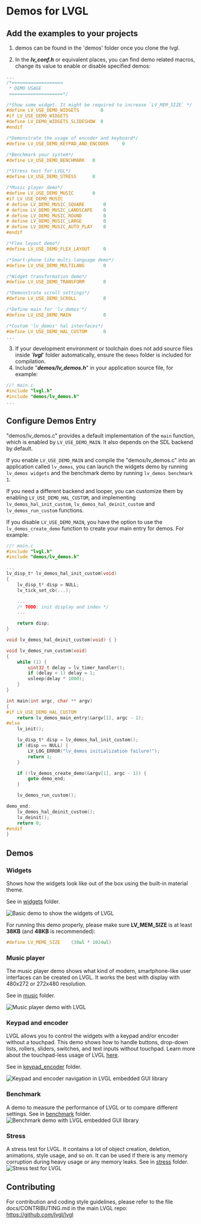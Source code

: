# Demos for LVGL

## Add the examples to your projects
1. demos can be found in the 'demos' folder once you clone the lvgl.

2. In the ***lv_conf.h*** or equivalent places, you can find demo related macros, change its value to enable or disable specified demos:

```c
...
/*===================
 * DEMO USAGE
 ====================*/

/*Show some widget. It might be required to increase `LV_MEM_SIZE` */
#define LV_USE_DEMO_WIDGETS        0
#if LV_USE_DEMO_WIDGETS
#define LV_DEMO_WIDGETS_SLIDESHOW  0
#endif

/*Demonstrate the usage of encoder and keyboard*/
#define LV_USE_DEMO_KEYPAD_AND_ENCODER     0

/*Benchmark your system*/
#define LV_USE_DEMO_BENCHMARK   0

/*Stress test for LVGL*/
#define LV_USE_DEMO_STRESS      0

/*Music player demo*/
#define LV_USE_DEMO_MUSIC       0
#if LV_USE_DEMO_MUSIC
# define LV_DEMO_MUSIC_SQUARE       0
# define LV_DEMO_MUSIC_LANDSCAPE    0
# define LV_DEMO_MUSIC_ROUND        0
# define LV_DEMO_MUSIC_LARGE        0
# define LV_DEMO_MUSIC_AUTO_PLAY    0
#endif

/*Flex layout demo*/
#define LV_USE_DEMO_FLEX_LAYOUT     0

/*Smart-phone like multi-language demo*/
#define LV_USE_DEMO_MULTILANG       0

/*Widget transformation demo*/
#define LV_USE_DEMO_TRANSFORM       0

/*Demonstrate scroll settings*/
#define LV_USE_DEMO_SCROLL          0

/*Define main for 'lv_demos'*/
#define LV_USE_DEMO_MAIN            0

/*Custom 'lv_demos' hal interfaces*/
#define LV_USE_DEMO_HAL_CUSTOM      0
...
```

3. If your development environment or toolchain does not add source files inside '***lvgl***' folder automatically, ensure the `demos` folder is included for compilation.
4. Include "***demos/lv_demos.h***" in your application source file, for example:

```c
//! main.c
#include "lvgl.h"
#include "demos/lv_demos.h"
...
```

## Configure Demos Entry

"demos/lv_demos.c" provides a default implementation of the `main` function, which is enabled by `LV_USE_DEMO_MAIN`. It also depends on the SDL backend by default.

If you enable `LV_USE_DEMO_MAIN` and compile the "demos/lv_demos.c" into an application called `lv_demos`, you can launch the widgets demo by running `lv_demos widgets` and the benchmark demo by running `lv_demos benchmark 1`.

If you need a different backend and looper, you can customize them by enabling `LV_USE_DEMO_HAL_CUSTOM`, and implementing `lv_demos_hal_init_custom`, `lv_demos_hal_deinit_custom` and `lv_demos_run_custom` functions.

If you disable `LV_USE_DEMO_MAIN`, you have the option to use the `lv_demos_create_demo` function to create your main entry for demos. For example:

```c
//! main.c
#include "lvgl.h"
#include "demos/lv_demos.h"

...
lv_disp_t* lv_demos_hal_init_custom(void)
{
    lv_disp_t* disp = NULL;
    lv_tick_set_cb(...);

    ...
    /* TODO: init display and indev */
    ...

    return disp;
}

void lv_demos_hal_deinit_custom(void) { }

void lv_demos_run_custom(void)
{
    while (1) {
        uint32_t delay = lv_timer_handler();
        if (delay < 1) delay = 1;
        usleep(delay * 1000);
    }
}

int main(int argc, char ** argv)
{
#if LV_USE_DEMO_HAL_CUSTOM
    return lv_demos_main_entry(&argv[1], argc - 1);
#else
    lv_init();

    lv_disp_t* disp = lv_demos_hal_init_custom();
    if (disp == NULL) {
        LV_LOG_ERROR("lv_demos initialization failure!");
        return 1;
    }

    if (!lv_demos_create_demo(&argv[1], argc - 1)) {
        goto demo_end;
    }

    lv_demos_run_custom();

demo_end:
    lv_demos_hal_deinit_custom();
    lv_deinit();
    return 0;
#endif
}

```

## Demos

### Widgets
Shows how the widgets look like out of the box using the built-in material theme.

See in [widgets](https://github.com/lvgl/lvgl/tree/master/demos/widgets) folder.

![Basic demo to show the widgets of LVGL](widgets/screenshot1.png)

For running this demo properly, please make sure **LV_MEM_SIZE** is at least **38KB** (and **48KB** is recommended):

```c
#define LV_MEME_SIZE    (38ul * 1024ul)
```



### Music player
The music player demo shows what kind of modern, smartphone-like user interfaces can be created on LVGL. It works the best with display with 480x272 or 272x480 resolution.

See in [music](https://github.com/lvgl/lvgl/tree/master/demos/music) folder.

![Music player demo with LVGL](music/screenshot1.gif)

### Keypad and encoder
LVGL allows you to control the widgets with a keypad and/or encoder without a touchpad. This demo shows how to handle buttons, drop-down lists, rollers, sliders, switches, and text inputs without touchpad.
Learn more about the touchpad-less usage of LVGL [here](https://docs.lvgl.io/master/overview/indev.html#keypad-and-encoder).

See in [keypad_encoder](https://github.com/lvgl/lvgl/tree/master/demos/keypad_encoder) folder.

![Keypad and encoder navigation in LVGL embedded GUI library](keypad_encoder/screenshot1.png)

### Benchmark
A demo to measure the performance of LVGL or to compare different settings.
See in [benchmark](https://github.com/lvgl/lvgl/tree/master/demos/benchmark) folder.
![Benchmark demo with LVGL embedded GUI library](benchmark/screenshot1.png)

### Stress
A stress test for LVGL. It contains a lot of object creation, deletion, animations, style usage, and so on. It can be used if there is any memory corruption during heavy usage or any memory leaks.
See in [stress](https://github.com/lvgl/lvgl/tree/master/demos/stress) folder.
![Stress test for LVGL](stress/screenshot1.png)

## Contributing
For contribution and coding style guidelines, please refer to the file docs/CONTRIBUTING.md in the main LVGL repo:
  https://github.com/lvgl/lvgl
